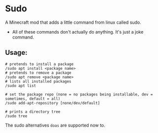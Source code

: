 # Sudo

A Minecraft mod that adds a little command from linux called sudo.

* All of these commands don't actually do anything. It's just a joke command.

## Usage:
```
# pretends to install a package
/sudo apt install <package name>
# pretends to remove a package
/sudo apt remove <package name>
# lists all installed packages
/sudo apt list

# set the package repo (none = no packages being installable, dev = sometimes, default = all)
/sudo add-apt-repository [none/dev/default]

# prints a directory tree
/sudo tree
```

The sudo alternatives `doas` are supported now to. 